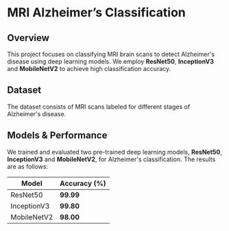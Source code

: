 # MRI Alzheimer’s Classification

## Overview
This project focuses on classifying MRI brain scans to detect Alzheimer's disease using deep learning models. We employ **ResNet50**, **InceptionV3** and **MobileNetV2** to achieve high classification accuracy.

## Dataset
The dataset consists of MRI scans labeled for different stages of Alzheimer's disease.

## Models & Performance
We trained and evaluated two pre-trained deep learning models, **ResNet50**, **InceptionV3** and **MobileNetV2**, for Alzheimer's classification. The results are as follows:

| Model       | Accuracy (%) |
|------------|-------------|
| ResNet50   | **99.99**   |
| InceptionV3 | **99.80**  |
| MobileNetV2 | **98.00**  |   

